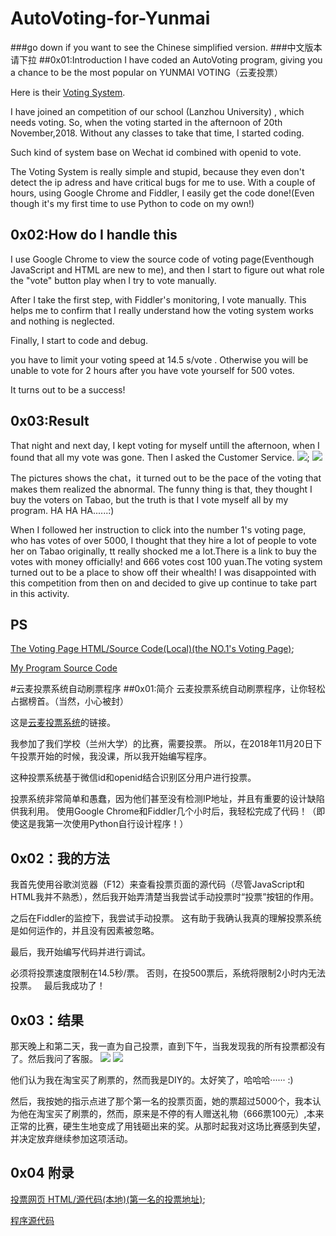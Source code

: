 # AutoVoting-for-Yunmai
###go down if you want to see the Chinese simplified version.
###中文版本请下拉
##0x01:Introduction
I have coded an AutoVoting program, giving you a chance to be the most popular on YUNMAI VOTING（云麦投票） 

Here is their [Voting System](http://www.mianfeitoupiao.com/).

I have joined an competition of our school (Lanzhou University) , which needs voting. So, when the voting started in the afternoon of 20th November,2018. Without any classes to take that time, I started coding.

Such kind of system base on Wechat id combined with openid to vote.

The Voting System is really simple and stupid, because they even don't detect the ip adress and have critical bugs for me to use. With a couple of hours, using Google Chrome and Fiddler, I easily get the code done!(Even though it's my first time to use Python to code on my own!)
## 0x02:How do I handle this
 I use Google Chrome to view the source code of voting page(Eventhough JavaScript and HTML are new to me), and then I start to figure out what role the "vote" button play when I try to vote manually.

 After I take the first step, with Fiddler's monitoring, I vote manually. This helps me to confirm that I really understand how the voting system works and nothing is neglected.

 Finally, I start to code and debug. 

 you have to limit your voting speed at 14.5 s/vote . Otherwise you will be unable to vote for 2 hours after you have vote yourself for 500 votes.
 
 It turns out to be a success!
## 0x03:Result
That night and next day, I kept voting for myself untill the afternoon, when I found that all my vote was gone. Then I asked the Customer Service.
![](Screenshot_2018-11-21-18-19-28-072_com.tencent.mm.png);
![](mmexport1542795832683.jpg)

The pictures shows the chat，it turned out to be the pace of the voting that makes them realized the abnormal. The funny thing is that, they thought I buy the voters on Tabao, but the truth is that I vote myself all by my program. HA HA HA......:)

When I followed her instruction to click into the number 1's voting page, who has votes of over 5000, I thought that they hire a lot of people to vote her on Tabao originally, tt really shocked me a lot.There is a link to buy the votes with money officially! and 666 votes cost 100 yuan.The voting system turned out to be a place to show off their whealth! I was disappointed with this competition from then on and decided to give up continue to take part in this activity.

## PS
[The Voting Page HTML/Source Code(Local)(the NO.1's Voting Page)](觅冬.html);

[My Program Source Code](AutoVoting-for-Yunmai.py)

#云麦投票系统自动刷票程序
##0x01:简介
云麦投票系统自动刷票程序，让你轻松占据榜首。（当然，小心被封）

这是[云麦投票系统](http://www.mianfeitoupiao.com/)的链接。

我参加了我们学校（兰州大学）的比赛，需要投票。 所以，在2018年11月20日下午投票开始的时候，我没课，所以我开始编写程序。

这种投票系统基于微信id和openid结合识别区分用户进行投票。

投票系统非常简单和愚蠢，因为他们甚至没有检测IP地址，并且有重要的设计缺陷供我利用。 使用Google Chrome和Fiddler几个小时后，我轻松完成了代码！（即使这是我第一次使用Python自行设计程序！）

## 0x02：我的方法
我首先使用谷歌浏览器（F12）来查看投票页面的源代码（尽管JavaScript和HTML我并不熟悉），然后我开始弄清楚当我尝试手动投票时“投票”按钮的作用。

之后在Fiddler的监控下，我尝试手动投票。 这有助于我确认我真的理解投票系统是如何运作的，并且没有因素被忽略。

最后，我开始编写代码并进行调试。

必须将投票速度限制在14.5秒/票。 否则，在投500票后，系统将限制2小时内无法投票。
 
最后我成功了！

## 0x03：结果
那天晚上和第二天，我一直为自己投票，直到下午，当我发现我的所有投票都没有了。然后我问了客服。
![](Screenshot_2018-11-21-18-19-28-072_com.tencent.mm.png)
![](mmexport1542795832683.jpg)

他们认为我在淘宝买了刷票的，然而我是DIY的。太好笑了，哈哈哈······ :)

然后，我按她的指示点进了那个第一名的投票页面，她的票超过5000个，我本认为他在淘宝买了刷票的，然而，原来是不停的有人赠送礼物（666票100元）,本来正常的比赛，硬生生地变成了用钱砸出来的奖。从那时起我对这场比赛感到失望，并决定放弃继续参加这项活动。

## 0x04 附录
[投票网页 HTML/源代码(本地)(第一名的投票地址)](觅冬.html);

[程序源代码](AutoVoting-for-Yunmai.py)